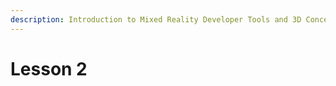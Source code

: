 ```yaml
---
description: Introduction to Mixed Reality Developer Tools and 3D Concepts
---
```


# Lesson 2



### 

